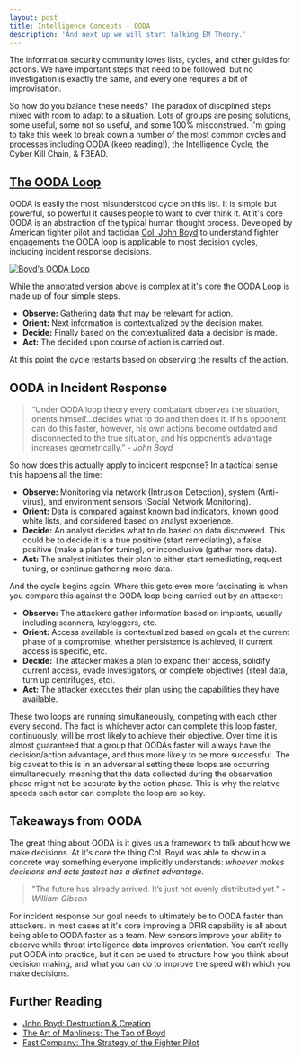 ```yaml
---
layout: post
title: Intelligence Concepts - OODA
description: 'And next up we will start talking EM Theory.'
---
```


The information security community loves lists, cycles, and other guides for actions. We have important steps that need to be followed, but no investigation is exactly the same, and every one requires a bit of improvisation.

So how do you balance these needs? The paradox of disciplined steps mixed with room to adapt to a situation. Lots of groups are posing solutions, some useful, some not so useful, and some 100% misconstrued. I'm going to take this week to break down a number of the most common cycles and processes including OODA (keep reading!), the Intelligence Cycle, the Cyber Kill Chain, & F3EAD.

## [The OODA Loop](http://en.wikipedia.org/wiki/OODA_loop)

OODA is easily the most misunderstood cycle on this list. It is simple but powerful, so powerful it causes people to want to over think it. At it's core OODA is an abstraction of the typical human thought process. Developed by American fighter pilot and tactician [Col. John Boyd](http://en.wikipedia.org/wiki/John_Boyd_(military_strategist)) to understand fighter engagements the OODA loop is applicable to most decision cycles, including incident response decisions.

[![Boyd's OODA Loop](/public/OODA.svg)](http://en.wikipedia.org/wiki/OODA_loop)

While the annotated version above is complex at it's core the OODA Loop is made up of four simple steps.

- __Observe:__ Gathering data that may be relevant for action.
- __Orient:__ Next information is contextualized by the decision maker.
- __Decide:__ Finally based on the contextualized data a decision is made.
- __Act:__ The decided upon course of action is carried out.

At this point the cycle restarts based on observing the results of the action.

## OODA in Incident Response

> “Under OODA loop theory every combatant observes the situation, orients himself…decides what to do and then does it. If his opponent can do this faster, however, his own actions become outdated and disconnected to the true situation, and his opponent’s advantage increases geometrically.” _- John Boyd_

So how does this actually apply to incident response? In a tactical sense this happens all the time:

- __Observe:__ Monitoring via network (Intrusion Detection), system (Anti-virus), and environment sensors (Social Network Monitoring).
- __Orient:__ Data is compared against known bad indicators, known good white lists, and considered based on analyst experience.
- __Decide:__ An analyst decides what to do based on data discovered. This could be to decide it is a true positive (start remediating), a false positive (make a plan for tuning), or inconclusive (gather more data).
- __Act:__ The analyst initiates their plan to either start remediating, request tuning, or continue gathering more data.

And the cycle begins again. Where this gets even more fascinating is when you compare this against the OODA loop being carried out by an attacker:

- __Observe:__ The attackers gather information based on implants, usually including scanners, keyloggers, etc.
- __Orient:__ Access available is contextualized based on goals at the current phase of a compromise, whether persistence is achieved, if current access is specific, etc.
- __Decide:__ The attacker makes a plan to expand their access, solidify current access, evade investigators, or complete objectives (steal data, turn up centrifuges, etc).
- __Act:__ The attacker executes their plan using the capabilities they have available.

These two loops are running simultaneously, competing with each other every second. The fact is whichever actor can complete this loop faster, continuously, will be most likely to achieve their objective. Over time it is almost guaranteed that a group that OODAs faster will always have the decision/action advantage, and thus more likely to be more successful. The big caveat to this is in an adversarial setting these loops are occurring simultaneously, meaning that the data collected during the observation phase might not be accurate by the action phase. This is why the relative speeds each actor can complete the loop are so key.

## Takeaways from OODA

The great thing about OODA is it gives us a framework to talk about how we make decisions. At it's core the thing Col. Boyd was able to show in a concrete way something everyone implicitly understands: _whoever makes decisions and acts fastest has a distinct advantage_.

> "The future has already arrived. It’s just not evenly distributed yet." _- William Gibson_

For incident response our goal needs to ultimately be to OODA faster than attackers. In most cases at it's core improving a DFIR capability is all about being able to OODA faster as a team. New sensors improve your ability to observe while threat intelligence data improves orientation. You can't really put OODA into practice, but it can be used to structure how you think about decision making, and what you can do to improve the speed with which you make decisions.

## Further Reading

- [<i class="fa fa-file-pdf-o"></i> John Boyd: Destruction & Creation](http://www.goalsys.com/books/documents/DESTRUCTION_AND_CREATION.pdf)
- [The Art of Manliness: The Tao of Boyd](http://www.artofmanliness.com/2014/09/15/ooda-loop/)
- [Fast Company: The Strategy of the Fighter Pilot](http://www.fastcompany.com/44983/strategy-fighter-pilot)
